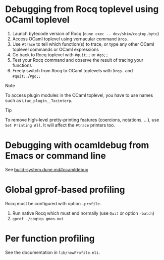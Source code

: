 Debugging from Rocq toplevel using OCaml toplevel
======================================================

1. Launch bytecode version of Rocq (`dune exec -- dev/shim/coqtop.byte`)
2. Access OCaml toplevel using vernacular command `Drop.`
3. Use `#trace` to tell which function(s) to trace,
   or type any other OCaml toplevel commands or OCaml expressions
4. Go back to Rocq toplevel with `#quit;;` or `#go;;`
5. Test your Rocq command and observe the result of tracing your functions
6. Freely switch from Rocq to OCaml toplevels with `Drop.` and `#quit;;`/`#go;;`

> [!NOTE]
> To access plugin modules in the OCaml toplevel, you have to
> use names such as `Ltac_plugin__Tacinterp`.

> [!TIP]
> To remove high-level pretty-printing features (coercions,
> notations, ...), use `Set Printing All`. It will affect the `#trace`
> printers too.


Debugging with ocamldebug from Emacs or command line
====================================================

See [build-system.dune.md#ocamldebug](build-system.dune.md#ocamldebug)

Global gprof-based profiling
============================

Rocq must be configured with option `-profile`.

1. Run native Rocq which must end normally (use `Quit` or option `-batch`)
2. `gprof ./coqtop gmon.out`

Per function profiling
======================

See the documentation in `lib/newProfile.mli`.
